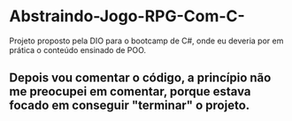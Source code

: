 # Abstraindo-Jogo-RPG-Com-C-
Projeto proposto pela DIO para o bootcamp de C#, onde eu deveria por em prática o conteúdo ensinado de POO.

## Depois vou comentar o código, a princípio não me preocupei em comentar, porque estava focado em conseguir "terminar" o projeto.
